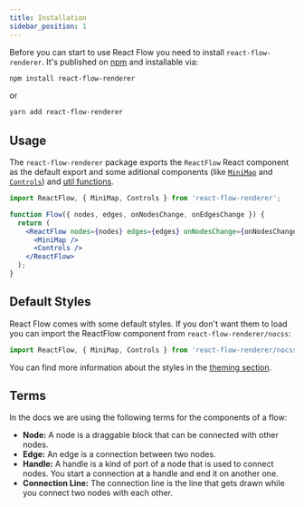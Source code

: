 ```yaml
---
title: Installation
sidebar_position: 1
---
```


Before you can start to use React Flow you need to install `react-flow-renderer`. It's published on [npm](https://www.npmjs.com/package/react-flow-renderer) and installable via:

```bash
npm install react-flow-renderer
```

or

```bash
yarn add react-flow-renderer
```

## Usage

The `react-flow-renderer` package exports the `ReactFlow` React component as the default export and some aditional components (like [`MiniMap`](/docs/api/components/minimap) and [`Controls`](/docs/api/components/controls)) and [util functions](/docs/api/utils/graph-utils).

```jsx
import ReactFlow, { MiniMap, Controls } from 'react-flow-renderer';

function Flow({ nodes, edges, onNodesChange, onEdgesChange }) {
  return (
    <ReactFlow nodes={nodes} edges={edges} onNodesChange={onNodesChange} onEdgesChange={onEdgesChange}>
      <MiniMap />
      <Controls />
    </ReactFlow>
  );
}
```

## Default Styles

React Flow comes with some default styles. If you don't want them to load you can import the ReactFlow component from `react-flow-renderer/nocss`:

```jsx
import ReactFlow, { MiniMap, Controls } from 'react-flow-renderer/nocss';
```

You can find more information about the styles in the [theming section](/docs/theming).

## Terms

In the docs we are using the following terms for the components of a flow:

- **Node:** A node is a draggable block that can be connected with other nodes.
- **Edge:** An edge is a connection between two nodes.
- **Handle:** A handle is a kind of port of a node that is used to connect nodes. You start a connection at a handle and end it on another one.
- **Connection Line:** The connection line is the line that gets drawn while you connect two nodes with each other.
